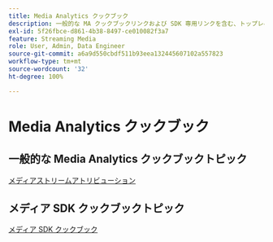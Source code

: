 ```yaml
---
title: Media Analytics クックブック
description: 一般的な MA クックブックリンクおよび SDK 専用リンクを含む、トップレベルクックブックページです。
exl-id: 5f26fbce-d861-4b38-8497-ce010082f3a7
feature: Streaming Media
role: User, Admin, Data Engineer
source-git-commit: a6a9d550cbdf511b93eea132445607102a557823
workflow-type: tm+mt
source-wordcount: '32'
ht-degree: 100%

---
```


# Media Analytics クックブック

## 一般的な Media Analytics クックブックトピック

[メディアストリームアトリビューション](/help/use-cases/media-analytics-cookbook/media-dimensions.md)

## メディア SDK クックブックトピック

[メディア SDK クックブック](/help/use-cases/cookbook/sdk-cookbook-overview.md)
